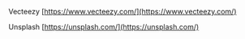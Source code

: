 Vecteezy
[https://www.vecteezy.com/](https://www.vecteezy.com/)

Unsplash
[https://unsplash.com/](https://unsplash.com/)